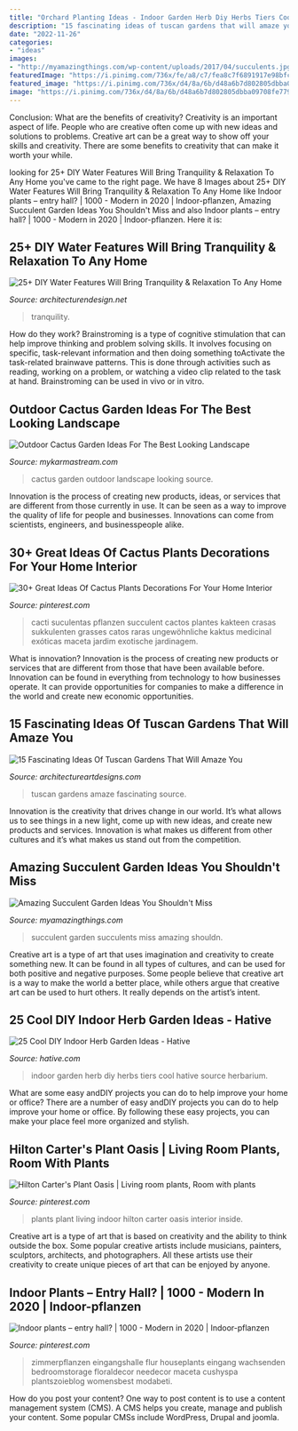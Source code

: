 ```yaml
---
title: "Orchard Planting Ideas - Indoor Garden Herb Diy Herbs Tiers Cool Hative Source Herbarium"
description: "15 fascinating ideas of tuscan gardens that will amaze you"
date: "2022-11-26"
categories:
- "ideas"
images:
- "http://myamazingthings.com/wp-content/uploads/2017/04/succulents.jpg"
featuredImage: "https://i.pinimg.com/736x/fe/a8/c7/fea8c7f6891917e98bfcd8bb94452c56.jpg"
featured_image: "https://i.pinimg.com/736x/d4/8a/6b/d48a6b7d802805dbba09708fe77983f1.jpg"
image: "https://i.pinimg.com/736x/d4/8a/6b/d48a6b7d802805dbba09708fe77983f1.jpg"
---
```



Conclusion: What are the benefits of creativity?
Creativity is an important aspect of life. People who are creative often come up with new ideas and solutions to problems. Creative art can be a great way to show off your skills and creativity. There are some benefits to creativity that can make it worth your while.

	

		
looking for 25+ DIY Water Features Will Bring Tranquility &amp; Relaxation To Any Home you've came to the right page. We have 8 Images about 25+ DIY Water Features Will Bring Tranquility &amp; Relaxation To Any Home like Indoor plants – entry hall? | 1000 - Modern in 2020 | Indoor-pflanzen, Amazing Succulent Garden Ideas You Shouldn&#039;t Miss and also Indoor plants – entry hall? | 1000 - Modern in 2020 | Indoor-pflanzen. Here it is:
		
    
## 25+ DIY Water Features Will Bring Tranquility &amp; Relaxation To Any Home

<img loading=lazy src="https://cdn.architecturendesign.net/wp-content/uploads/2015/07/AD-DIY-Water-Feature-Ideas-19.jpg" onerror="this.onerror=null;this.src='https://tse4.mm.bing.net/th?id=OIP.jRqlExPQRUW6BrWcnLQRuQHaMl&amp;pid=15.1';" alt="25+ DIY Water Features Will Bring Tranquility &amp; Relaxation To Any Home">

_Source: architecturendesign.net_

>tranquility. 

	

How do they work?
Brainstroming is a type of cognitive stimulation that can help improve thinking and problem solving skills. It involves focusing on specific, task-relevant information and then doing something toActivate the task-related brainwave patterns. This is done through activities such as reading, working on a problem, or watching a video clip related to the task at hand. Brainstroming can be used in vivo or in vitro.

    
## Outdoor Cactus Garden Ideas For The Best Looking Landscape

<img loading=lazy src="https://mykarmastream.com/wp-content/uploads/2017/08/cactus-garden-6.jpg" onerror="this.onerror=null;this.src='https://tse4.mm.bing.net/th?id=OIP.xRk0qw1btMk16Qm5uh0zCwHaKE&amp;pid=15.1';" alt="Outdoor Cactus Garden Ideas For The Best Looking Landscape">

_Source: mykarmastream.com_

>cactus garden outdoor landscape looking source. 

	

Innovation is the process of creating new products, ideas, or services that are different from those currently in use. It can be seen as a way to improve the quality of life for people and businesses. Innovations can come from scientists, engineers, and businesspeople alike.

    
## 30+ Great Ideas Of Cactus Plants Decorations For Your Home Interior

<img loading=lazy src="https://i.pinimg.com/736x/fe/a8/c7/fea8c7f6891917e98bfcd8bb94452c56.jpg" onerror="this.onerror=null;this.src='https://tse2.mm.bing.net/th?id=OIP.2pTrUqa_-w7hAWEQTW1AUAHaJ4&amp;pid=15.1';" alt="30+ Great Ideas Of Cactus Plants Decorations For Your Home Interior">

_Source: pinterest.com_

>cacti suculentas pflanzen succulent cactos plantes kakteen crasas sukkulenten grasses catos raras ungewöhnliche kaktus medicinal exóticas maceta jardim exotische jardinagem. 

	

What is innovation?
Innovation is the process of creating new products or services that are different from those that have been available before. Innovation can be found in everything from technology to how businesses operate. It can provide opportunities for companies to make a difference in the world and create new economic opportunities.

    
## 15 Fascinating Ideas Of Tuscan Gardens That Will Amaze You

<img loading=lazy src="https://www.architectureartdesigns.com/wp-content/uploads/2016/11/4-32.jpg" onerror="this.onerror=null;this.src='https://tse1.mm.bing.net/th?id=OIP.7IMSMEshI2geLgMEGoWIRgHaJ4&amp;pid=15.1';" alt="15 Fascinating Ideas Of Tuscan Gardens That Will Amaze You">

_Source: architectureartdesigns.com_

>tuscan gardens amaze fascinating source. 

	

Innovation is the creativity that drives change in our world. It’s what allows us to see things in a new light, come up with new ideas, and create new products and services. Innovation is what makes us different from other cultures and it’s what makes us stand out from the competition.

    
## Amazing Succulent Garden Ideas You Shouldn&#039;t Miss

<img loading=lazy src="http://myamazingthings.com/wp-content/uploads/2017/04/succulents.jpg" onerror="this.onerror=null;this.src='https://tse1.mm.bing.net/th?id=OIP.39KkMY20fjxQX7ayw8h8pwHaLH&amp;pid=15.1';" alt="Amazing Succulent Garden Ideas You Shouldn&#039;t Miss">

_Source: myamazingthings.com_

>succulent garden succulents miss amazing shouldn. 

	

Creative art is a type of art that uses imagination and creativity to create something new. It can be found in all types of cultures, and can be used for both positive and negative purposes. Some people believe that creative art is a way to make the world a better place, while others argue that creative art can be used to hurt others. It really depends on the artist’s intent.

    
## 25 Cool DIY Indoor Herb Garden Ideas - Hative

<img loading=lazy src="https://hative.com/wp-content/uploads/2014/11/indoor-garden/25-tiers-of-herbs.jpg" onerror="this.onerror=null;this.src='https://tse2.mm.bing.net/th?id=OIP.4RnxXOb-65zizvkcVai5qAHaK_&amp;pid=15.1';" alt="25 Cool DIY Indoor Herb Garden Ideas - Hative">

_Source: hative.com_

>indoor garden herb diy herbs tiers cool hative source herbarium. 

	

What are some easy andDIY projects you can do to help improve your home or office?
There are a number of easy andDIY projects you can do to help improve your home or office. By following these easy projects, you can make your place feel more organized and stylish.

    
## Hilton Carter&#039;s Plant Oasis | Living Room Plants, Room With Plants

<img loading=lazy src="https://i.pinimg.com/736x/18/e8/06/18e80664d8578d071630843684304773.jpg" onerror="this.onerror=null;this.src='https://tse2.mm.bing.net/th?id=OIP.efc77dlg_-qDrE26lsKhRAHaLG&amp;pid=15.1';" alt="Hilton Carter&#039;s Plant Oasis | Living room plants, Room with plants">

_Source: pinterest.com_

>plants plant living indoor hilton carter oasis interior inside. 

	

Creative art is a type of art that is based on creativity and the ability to think outside the box. Some popular creative artists include musicians, painters, sculptors, architects, and photographers. All these artists use their creativity to create unique pieces of art that can be enjoyed by anyone.

    
## Indoor Plants – Entry Hall? | 1000 - Modern In 2020 | Indoor-pflanzen

<img loading=lazy src="https://i.pinimg.com/736x/d4/8a/6b/d48a6b7d802805dbba09708fe77983f1.jpg" onerror="this.onerror=null;this.src='https://tse1.mm.bing.net/th?id=OIP.KdSzbSasSzN4V9q5vOFaDAHaJ3&amp;pid=15.1';" alt="Indoor plants – entry hall? | 1000 - Modern in 2020 | Indoor-pflanzen">

_Source: pinterest.com_

>zimmerpflanzen eingangshalle flur houseplants eingang wachsenden bedroomstorage floraldecor needecor maceta cushyspa plantszoieblog womensbest modabeti. 

	

How do you post your content?
One way to post content is to use a content management system (CMS). A CMS helps you create, manage and publish your content. Some popular CMSs include WordPress, Drupal and joomla.

